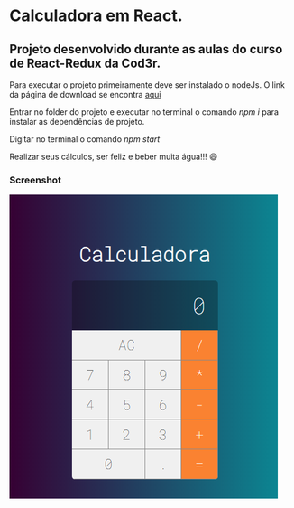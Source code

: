 # Calculadora em React. 
## Projeto desenvolvido durante as aulas do curso de React-Redux da Cod3r.

Para executar o projeto primeiramente deve ser instalado o nodeJs. O link da página de download se encontra [aqui](https://nodejs.org/en/)

Entrar no folder do projeto e executar no terminal o comando _npm i_ para instalar as dependências de projeto.

Digitar no terminal o comando _npm start_

Realizar seus cálculos, ser feliz e beber muita água!!! :smile:

### Screenshot

  ![screenshot](imgs/screenshot.PNG)
 

